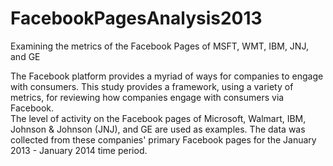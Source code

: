 FacebookPagesAnalysis2013
=========================

Examining the metrics of the Facebook Pages of MSFT, WMT, IBM, JNJ, and GE

The Facebook platform provides a myriad of ways for companies to engage with consumers.  This study provides a framework, using a variety of metrics, for reviewing how companies engage with consumers via Facebook.  
The level of activity on the Facebook pages of Microsoft, Walmart, IBM, Johnson & Johnson (JNJ), and GE are used as examples.  The data was collected 
from these companies' primary Facebook pages for the January 2013 - January 2014 time period. 

